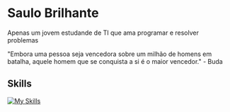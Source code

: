 # Saulo Brilhante
Apenas um jovem estudande de TI que ama programar e resolver problemas

"Embora uma pessoa seja vencedora sobre um milhão de homens em batalha, aquele homem que se conquista a si é o maior vencedor." - Buda                                 
## Skills
[![My Skills](https://skillicons.dev/icons?i=java,spring,postgres,vscode,idea,linux)](https://skillicons.dev)
